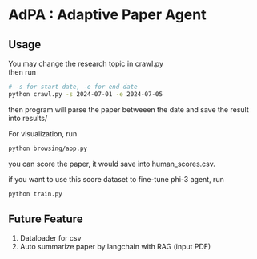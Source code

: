 # AdPA : Adaptive Paper Agent


## Usage
You may change the research topic in crawl.py  
then run
```bash
# -s for start date, -e for end date
python crawl.py -s 2024-07-01 -e 2024-07-05
```
then program will parse the paper betweeen the date and save the result into results/

For visualization, run
```bash
python browsing/app.py
```
you can score the paper, it would save into human_scores.csv.

if you want to use this score dataset to fine-tune phi-3 agent, run
```bash
python train.py
```

## Future Feature
1. Dataloader for csv
2. Auto summarize paper by langchain with RAG (input PDF)
